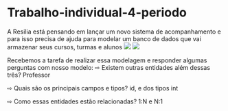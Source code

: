 # Trabalho-individual-4-periodo

A Resilia está pensando em lançar um novo sistema de acompanhamento e para isso precisa de ajuda para modelar um banco de dados que vai armazenar seus cursos, turmas e alunos
<img src="https://github.com/themonsteer/trabalho-individual-4-periodo/blob/main/trabalho%20ind.png?raw=true">
<img src="https://github.com/themonsteer/trabalho-individual-4-periodo/blob/main/trabalho%20ind2.png?raw=true">

Recebemos a tarefa de realizar essa modelagem e responder algumas perguntas com nosso modelo:
⇨ Existem outras entidades além dessas três?
Professor

⇨ Quais são os principais campos e tipos?
id, e dos tipos int

⇨ Como essas entidades estão relacionadas?
1:N e N:1
